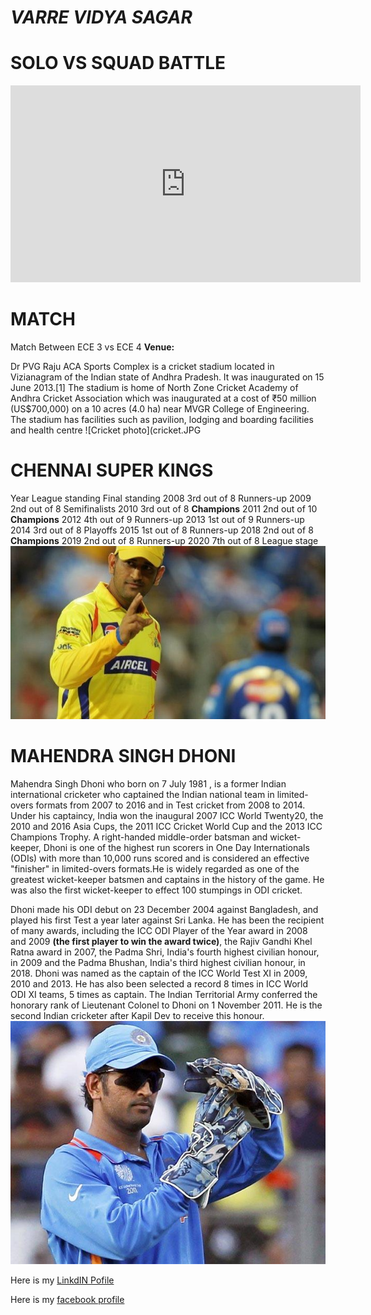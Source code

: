 #  _VARRE VIDYA SAGAR_



# SOLO VS SQUAD BATTLE


<iframe width="560" height="315" src="https://www.youtube-nocookie.com/embed/KvWJ5Snwpw8" frameborder="0" allow="accelerometer; autoplay; clipboard-write; encrypted-media; gyroscope; picture-in-picture" allowfullscreen></iframe>




# MATCH
Match Between ECE 3 vs ECE 4
**Venue:**

Dr PVG Raju ACA Sports Complex is a cricket stadium located in Vizianagram of the Indian state of Andhra Pradesh. It was inaugurated on 15 June 2013.[1] The stadium is home of North Zone Cricket Academy of Andhra Cricket Association which was inaugurated at a cost of ₹50 million (US$700,000) on a 10 acres (4.0 ha) near MVGR College of Engineering. The stadium has facilities such as pavilion, lodging and boarding facilities and health centre
![Cricket photo](cricket.JPG


# CHENNAI SUPER KINGS 

Year	League standing	Final standing
2008	3rd out of 8	Runners-up
2009	2nd out of 8	Semifinalists
2010	3rd out of 8	**Champions**
2011	2nd out of 10	**Champions**
2012	4th out of 9	Runners-up
2013	1st out of 9	Runners-up
2014	3rd out of 8	Playoffs
2015	1st out of 8	Runners-up
2018	2nd out of 8	**Champions**
2019	2nd out of 8	Runners-up
2020	7th out of 8	League stage
![mahi](captainmsd.jpg)




# MAHENDRA SINGH DHONI


Mahendra Singh Dhoni who  born on 7 July 1981 , is a former Indian international cricketer who captained the Indian national team in limited-overs formats from 2007 to 2016 and in Test cricket from 2008 to 2014. Under his captaincy, India won the inaugural 2007 ICC World Twenty20, the 2010 and 2016 Asia Cups, the 2011 ICC Cricket World Cup and the 2013 ICC Champions Trophy. A right-handed middle-order batsman and wicket-keeper, Dhoni is one of the highest run scorers in One Day Internationals (ODIs) with more than 10,000 runs scored and is considered an effective "finisher" in limited-overs formats.He is widely regarded as one of the greatest wicket-keeper batsmen and captains in the history of the game. He was also the first wicket-keeper to effect 100 stumpings in ODI cricket.

Dhoni made his ODI debut on 23 December 2004 against Bangladesh, and played his first Test a year later against Sri Lanka. He has been the recipient of many awards, including the ICC ODI Player of the Year award in 2008 and 2009 **(the first player to win the award twice)**, the Rajiv Gandhi Khel Ratna award in 2007, the Padma Shri, India's fourth highest civilian honour, in 2009 and the Padma Bhushan, India's third highest civilian honour, in 2018. Dhoni was named as the captain of the ICC World Test XI in 2009, 2010 and 2013. He has also been selected a record 8 times in ICC World ODI XI teams, 5 times as captain. The Indian Territorial Army conferred the honorary rank of Lieutenant Colonel to Dhoni on 1 November 2011. He is the second Indian cricketer after Kapil Dev to receive this honour.
![msdian](dhoni.jpg)








Here is my [LinkdIN Pofile](https://www.linkedin.com/in/varre-vidya-sagar-170b3511b/)

Here is my [facebook profile](https://www.facebook.com/vidyasagarchinnu143/)